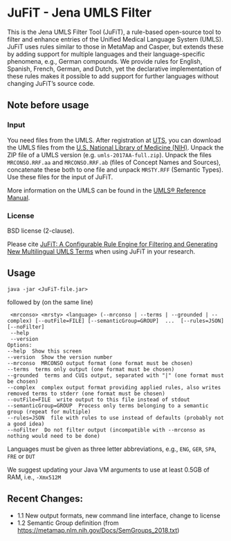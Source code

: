# JuFiT - Jena UMLS Filter

This is the Jena UMLS Filter Tool (JuFiT), a rule-based open-source tool to filter and enhance entries of the Unified Medical Language System (UMLS). JuFiT uses rules similar to those in MetaMap and Casper, but extends these by adding support for multiple languages and their language-specific phenomena, e.g., German compounds. We provide rules for English, Spanish, French, German, and Dutch, yet the declarative implementation of these rules makes it possible to add support for further languages without changing JuFiT’s source code.

## Note before usage

### Input

You need files from the UMLS. After registration at [UTS](https:/uts.nlm.nih.gov), you can download the UMLS files from the [U.S. National Library of Medicine (NIH)](https://www.nlm.nih.gov/research/umls/). Unpack the ZIP file of a UMLS version (e.g. `umls-2017AA-full.zip`). Unpack the files `MRCONSO.RRF.aa` and `MRCONSO.RRF.ab` (files of Concept Names and Sources), concatenate these both to one file and unpack `MRSTY.RFF` (Semantic Types). Use these files for the input of JuFiT. 

More information on the UMLS can be found in the [UMLS® Reference Manual](https://www.ncbi.nlm.nih.gov/books/NBK9676/).

### License
BSD license (2-clause). 

Please cite [JuFiT: A Configurable Rule Engine for Filtering and Generating New Multilingual UMLS Terms](https://www.ncbi.nlm.nih.gov/pmc/articles/PMC4765630/) when using JuFiT in your research.

## Usage
```
java -jar <JuFiT-file.jar>
```
followed by (on the same line)
```
 <mrconso> <mrsty> <language> (--mrconso | --terms | --grounded | --complex) [--outFile=FILE] [--semanticGroup=GROUP]  ...  [--rules=JSON] [--noFilter]
 --help
 --version
Options:
--help  Show this screen
--version  Show the version number
--mrconso  MRCONSO output format (one format must be chosen)
--terms  terms only output (one format must be chosen)
--grounded  terms and CUIs output, separated with "|" (one format must be chosen)
--complex  complex output format providing applied rules, also writes removed terms to stderr (one format must be chosen)
--outFile=FILE  write output to this file instead of stdout
--semanticGroup=GROUP  Process only terms belonging to a semantic group (repeat for multiple)
--rules=JSON  file with rules to use instead of defaults (probably not a good idea)
--noFilter  Do not filter output (incompatible with --mrconso as nothing would need to be done)
```
Languages must be given as three letter abbreviations, e.g., `ENG`, `GER`, `SPA`, `FRE` or `DUT`

We suggest updating your Java VM arguments to use at least 0.5GB of RAM, i.e., `-Xmx512M`

## Recent Changes:
  * 1.1 New output formats, new command line interface, change to license
  * 1.2 Semantic Group definition (from https://metamap.nlm.nih.gov/Docs/SemGroups_2018.txt)